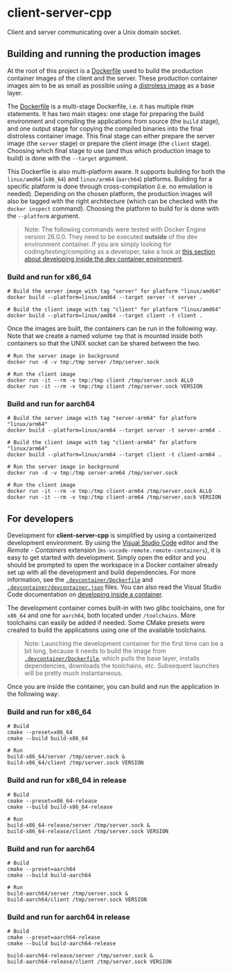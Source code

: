# client-server-cpp

Client and server communicating over a Unix domain socket.

## Building and running the production images

At the root of this project is a [Dockerfile](Dockerfile) used to build the production container images of the client and the server. These production container images aim to be as small as possible using a [distroless image](https://github.com/GoogleContainerTools/distroless) as a base layer.

The [Dockerfile](Dockerfile) is a multi-stage Dockerfile, i.e. it has multiple `FROM` statements. It has two main stages: one stage for preparing the build environment and compiling the applications from source (the `build` stage), and one output stage for copying the compiled binaries into the final distroless container image. This final stage can either prepare the server image (the `server` stage) or prepare the client image (the `client` stage). Choosing which final stage to use (and thus which production image to build) is done with the `--target` argument.

This Dockerfile is also multi-platform aware. It supports building for both the `linux/amd64` (`x86_64`) and `linux/arm64` (`aarch64`) platforms. Building for a specific platform is done through cross-compilation (i.e. no emulation is needed). Depending on the chosen platform, the production images will also be tagged with the right architecture (which can be checked with the `docker inspect` command). Choosing the platform to build for is done with the `--platform` argument.

> Note: The following commands were tested with Docker Engine version 26.0.0. They need to be executed **outside** of the dev environment container. If you are simply looking for coding/testing/compiling as a developer, take a look at [this section about developing inside the dev container environment](#for-developers).

### Build and run for x86_64

```shell
# Build the server image with tag "server" for platform "linux/amd64"
docker build --platform=linux/amd64 --target server -t server .

# Build the client image with tag "client" for platform "linux/amd64"
docker build --platform=linux/amd64 --target client -t client .
```

Once the images are built, the containers can be run in the following way. Note that we create a named volume `tmp` that is mounted inside both containers so that the UNIX socket can be shared between the two.

```shell
# Run the server image in background
docker run -d -v tmp:/tmp server /tmp/server.sock

# Run the client image
docker run -it --rm -v tmp:/tmp client /tmp/server.sock ALLO
docker run -it --rm -v tmp:/tmp client /tmp/server.sock VERSION
```

### Build and run for aarch64

```shell
# Build the server image with tag "server-arm64" for platform "linux/arm64"
docker build --platform=linux/arm64 --target server -t server-arm64 .

# Build the client image with tag "client-arm64" for platform "linux/arm64"
docker build --platform=linux/arm64 --target client -t client-arm64 .
```

```shell
# Run the server image in background
docker run -d -v tmp:/tmp server-arm64 /tmp/server.sock

# Run the client image
docker run -it --rm -v tmp:/tmp client-arm64 /tmp/server.sock ALLO
docker run -it --rm -v tmp:/tmp client-arm64 /tmp/server.sock VERSION
```

## For developers

Development for **client-server-cpp** is simplified by using a containerized development environment. By using the [Visual Studio Code](https://code.visualstudio.com/) editor and the _Remote - Containers_ extension (`ms-vscode-remote.remote-containers`), it is easy to get started with development. Simply open the editor and you should be prompted to open the workspace in a Docker container already set up with all the development and build dependencies. For more information, see the [`.devcontainer/Dockerfile`](.devcontainer/Dockerfile) and [`.devcontainer/devcontainer.json`](.devcontainer/devcontainer.json) files. You can also read the Visual Studio Code documentation on [developing inside a container](https://code.visualstudio.com/docs/remote/containers).

The development container comes built-in with two glibc toolchains, one for `x86_64` and one for `aarch64`, both located under `/toolchains`. More toolchains can easily be added if needed. Some CMake presets were created to build the applications using one of the available toolchains.

> Note: Launching the development container for the first time can be a bit long, because it needs to build the image from [`.devcontainer/Dockerfile`](.devcontainer/Dockerfile), which pulls the base layer, installs dependencies, downloads the toolchains, etc. Subsequent launches will be pretty much instantaneous.

Once you are inside the container, you can build and run the application in the following way:

### Build and run for x86_64

```shell
# Build
cmake --preset=x86_64
cmake --build build-x86_64

# Run
build-x86_64/server /tmp/server.sock &
build-x86_64/client /tmp/server.sock VERSION
```

### Build and run for x86_64 in release

```shell
# Build
cmake --preset=x86_64-release
cmake --build build-x86_64-release

# Run
build-x86_64-release/server /tmp/server.sock &
build-x86_64-release/client /tmp/server.sock VERSION
```

### Build and run for aarch64

```shell
# Build
cmake --preset=aarch64
cmake --build build-aarch64

# Run
build-aarch64/server /tmp/server.sock &
build-aarch64/client /tmp/server.sock VERSION
```

### Build and run for aarch64 in release

```shell
# Build
cmake --preset=aarch64-release
cmake --build build-aarch64-release

build-aarch64-release/server /tmp/server.sock &
build-aarch64-release/client /tmp/server.sock VERSION
```
